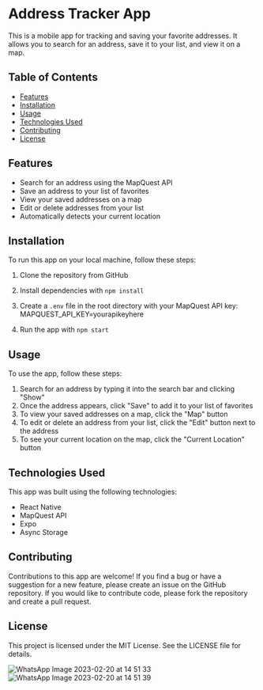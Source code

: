 
# Address Tracker App

This is a mobile app for tracking and saving your favorite addresses. It allows you to search for an address, save it to your list, and view it on a map. 

## Table of Contents

- [Features](#features)
- [Installation](#installation)
- [Usage](#usage)
- [Technologies Used](#technologies-used)
- [Contributing](#contributing)
- [License](#license)

## Features

- Search for an address using the MapQuest API
- Save an address to your list of favorites
- View your saved addresses on a map
- Edit or delete addresses from your list
- Automatically detects your current location

## Installation

To run this app on your local machine, follow these steps:

1. Clone the repository from GitHub
2. Install dependencies with `npm install`
3. Create a `.env` file in the root directory with your MapQuest API key: MAPQUEST_API_KEY=yourapikeyhere

4. Run the app with `npm start`

## Usage

To use the app, follow these steps:

1. Search for an address by typing it into the search bar and clicking "Show"
2. Once the address appears, click "Save" to add it to your list of favorites
3. To view your saved addresses on a map, click the "Map" button
4. To edit or delete an address from your list, click the "Edit" button next to the address
5. To see your current location on the map, click the "Current Location" button

## Technologies Used

This app was built using the following technologies:

- React Native
- MapQuest API
- Expo
- Async Storage

## Contributing

Contributions to this app are welcome! If you find a bug or have a suggestion for a new feature, please create an issue on the GitHub repository. If you would like to contribute code, please fork the repository and create a pull request.

## License

This project is licensed under the MIT License. See the LICENSE file for details.


![WhatsApp Image 2023-02-20 at 14 51 33](https://user-images.githubusercontent.com/103312138/220115873-9529d5d7-db8f-490b-be75-7614d22b2753.jpeg)
![WhatsApp Image 2023-02-20 at 14 51 39](https://user-images.githubusercontent.com/103312138/220115897-05b563cb-47ae-4358-8d40-adbeae83db01.jpeg)
